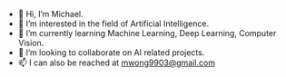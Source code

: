 - 👋 Hi, I’m Michael.
- 👀 I’m interested in the field of Artificial Intelligence.
- 🌱 I’m currently learning Machine Learning, Deep Learning, Computer Vision.
- 💞️ I’m looking to collaborate on AI related projects.
- 📫 I can also be reached at mwong9903@gmail.com

<!---
michaelwph/michaelwph is a ✨ special ✨ repository because its `README.md` (this file) appears on your GitHub profile.
You can click the Preview link to take a look at your changes.
--->
